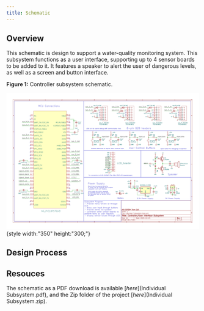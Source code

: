```yaml
---
title: Schematic
---
```


## Overview

This schematic is design to support a water-quality monitoring system. This subsystem functions as a user interface, supporting up to 4 sensor boards to be added to it. It features a speaker to alert the user of dangerous levels, as well as a screen and button interface. 

**Figure 1:** Controller subsystem schematic.

![schematic](IndividualSubsystemImage.png){style width:"350" height:"300;"}

## Design Process



## Resouces

The schematic as a PDF download is available [*here*](Individual Subsystem.pdf), and the Zip folder of the project [*here*](Individual Subsystem.zip).

